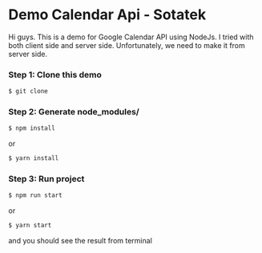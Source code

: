 # Demo Calendar Api - Sotatek

Hi guys. This is a demo for Google Calendar API using NodeJs. I tried with both client side and server side. Unfortunately, we need to make it from server side.

### Step 1: Clone this demo
```bash
$ git clone
```

### Step 2: Generate node_modules/
```bash
$ npm install
```
or
```bash
$ yarn install
```
### Step 3: Run project
```bash
$ npm run start
```
or
```bash
$ yarn start
```
and you should see the result from terminal
